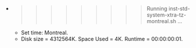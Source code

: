 * >>>>>>>>> Running inst-std-system-xtra-tz-montreal.sh ...
  * Set time: Montreal.
  * Disk size = 4312564K. Space Used = 4K. Runtime = 00:00:00:01.
